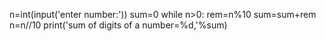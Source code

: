 n=int(input('enter number:'))
sum=0
while n>0:
    rem=n%10
    sum=sum+rem
    n=n//10
print('sum of digits of a number=%d,'%sum)
